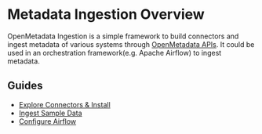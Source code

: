# Metadata Ingestion Overview

OpenMetadata Ingestion is a simple framework to build connectors and ingest metadata of various systems through [OpenMetadata APIs](../openmetadata-apis/apis/). It could be used in an orchestration framework(e.g. Apache Airflow) to ingest metadata.

## Guides

* [Explore Connectors & Install](connectors/)
* [Ingest Sample Data](ingest-sample-data.md)
* [Configure Airflow](connectors/airflow/airflow.md)
